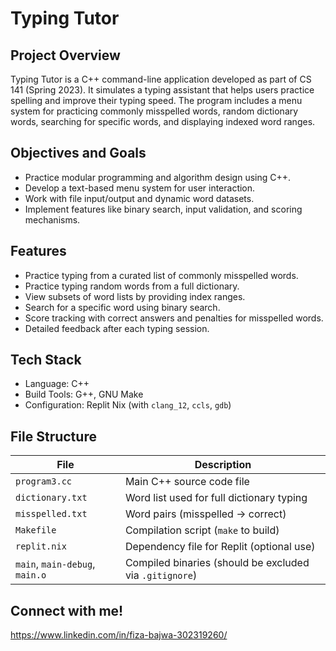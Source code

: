 # Typing Tutor

## Project Overview
Typing Tutor is a C++ command-line application developed as part of CS 141 (Spring 2023). It simulates a typing assistant that helps users practice spelling and improve their typing speed. The program includes a menu system for practicing commonly misspelled words, random dictionary words, searching for specific words, and displaying indexed word ranges.

## Objectives and Goals
- Practice modular programming and algorithm design using C++.
- Develop a text-based menu system for user interaction.
- Work with file input/output and dynamic word datasets.
- Implement features like binary search, input validation, and scoring mechanisms.

## Features
- Practice typing from a curated list of commonly misspelled words.
- Practice typing random words from a full dictionary.
- View subsets of word lists by providing index ranges.
- Search for a specific word using binary search.
- Score tracking with correct answers and penalties for misspelled words.
- Detailed feedback after each typing session.

## Tech Stack
- Language: C++
- Build Tools: G++, GNU Make
- Configuration: Replit Nix (with `clang_12`, `ccls`, `gdb`)

## File Structure

| File | Description |
|------|-------------|
| `program3.cc` | Main C++ source code file |
| `dictionary.txt` | Word list used for full dictionary typing |
| `misspelled.txt` | Word pairs (misspelled → correct) |
| `Makefile` | Compilation script (`make` to build) |
| `replit.nix` | Dependency file for Replit (optional use) |
| `main`, `main-debug`, `main.o` | Compiled binaries (should be excluded via `.gitignore`) |

## Connect with me!
https://www.linkedin.com/in/fiza-bajwa-302319260/
